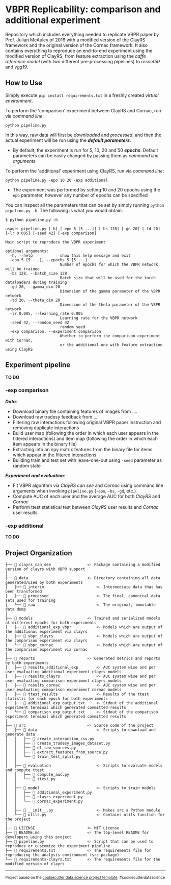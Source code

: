# VBPR Replicability: comparison and additional experiment
Repository which includes everything needed to replicate VBPR paper by Prof. Julian McAuley of 2016 with a modified version of the ClayRS framework and the original version of the Cornac framework.
It also contains everything to reproduce an end-to-end experiment using the modified version of ClayRS, 
from feature extraction using the *caffe reference model* (with two different pre-processing pipelines) to *resnet50* and *vgg19*.

## How to Use
Simply execute `pip install requirements.txt` in a freshly created *virtual environment*.

To perform the 'comparison' experiment between ClayRS and Cornac, run via *command line*:

```
python pipeline.py
```

In this way, raw data will first be *downloaded* and *processed*, and then the actual experiment will be run using the ***default parameters***.
* By default, the experiment is run for $5$, $10$, $20$ and $50$ ***epochs***. Default parameters can be easily changed by passing them as *command line arguments*

To perform the 'additional' experiment using ClayRS, run via *command line*:

```
python pipeline.py -epo 10 20 -exp additional
```

* The experiment was performed by setting 10 and 20 epochs using the `epo` parameter, however any number of epochs can be specified

You can inspect all the parameters that can be set by simply running `python pipeline.py –h`. The following is what you would obtain:

```console
$ python pipeline.py –h

usage: pipeline.py [-h] [-epo 5 [5 ...]] [-bs 128] [-gd 20] [-td 20] [-lr 0.005] [-seed 42] [-exp comparison]

Main script to reproduce the VBPR experiment

optional arguments:
  -h, --help            show this help message and exit
  -epo 5 [5 ...], --epochs 5 [5 ...]
                        Number of epochs for which the VBPR network will be trained
  -bs 128, --batch_size 128
                        Batch size that will be used for the torch dataloaders during training
  -gd 20, --gamma_dim 20
                        Dimension of the gamma parameter of the VBPR network
  -td 20, --theta_dim 20
                        Dimension of the theta parameter of the VBPR network
  -lr 0.005, --learning_rate 0.005
                        Learning rate for the VBPR network
  -seed 42, --random_seed 42
                        random seed
  -exp comparison, --experiment comparison
                        Whether to perform the comparison experiment with Cornac, 
                        or the additional one with feature extraction using ClayRS
```

## Experiment pipeline

**TO DO**

### -exp comparison

***Data***:

* Download binary file containing features of images from ....
* Download raw tradesy feedback from ....
* Filtering raw interactions following original VBPR paper instruction and removing duplicate interactions
* Build user map (following the order in which each user appears in the filtered interactions) and item map (following the order in which each item appears in the binary file)
* Extracting into an npy matrix features from the binary file for items which appear in the filtered interactions
* Building train and test set with leave-one-out using `-seed` parameter as random state

***Experiment and evaluation***:

* Fit VBPR algorithm via *ClayRS can see* and *Cornac* using command line arguments when invoking `pipeline.py` (`-epo`, `-bs`, `-gd`, etc.)
* Compute AUC of each user and the average AUC for both *ClayRS* and *Cornac*
* Perform ttest statistical test between *ClayRS* user results and *Cornac* user results

### -exp additional

**TO DO**


Project Organization
------------
    ├── 📁 clayrs_can_see                <- Package containing a modified version of clayrs with VBPR support
    │
    ├── 📁 data                          <- Directory containing all data generated/used by both experiments
    │   ├── 📁 interim                       <- Intermediate data that has been transformed
    │   ├── 📁 processed                     <- The final, canonical data sets used for training
    │   └── 📁 raw                           <- The original, immutable data dump
    │
    ├── 📁 models                        <- Trained and serialized models at different epochs for both experiments
    │   ├── 📁 additional_exp_vbpr           <- Models which are output of the additional experiment via clayrs
    │   ├── 📁 vbpr_clayrs                   <- Models which are output of the comparison experiment via clayrs
    │   └── 📁 vbpr_cornac                   <- Models which are output of the comparison experiment via cornac
    │
    ├── 📁 reports                       <- Generated metrics and reports by both experiments
    │   ├── 📁 results_additional_exp        <- AUC system wise and per user evaluating additional experiment clayrs models
    │   ├── 📁 results_clayrs                <- AUC system wise and per user evaluating comparison experiment clayrs models
    │   ├── 📁 results_cornac                <- AUC system wise and per user evaluating comparison experiment cornac models
    │   ├── 📁 ttest_results                 <- Results of the ttest statistic for each epoch for both experiments
    │   ├── 📄 additional_exp_output.txt     <- Stdout of the additional experiment terminal which generated committed results
    │   └── 📄 comparison_exp_output.txt     <- Stdout of the comparison experiment terminal which generated committed results
    │
    ├── 📁 src                           <- Source code of the project
    │   ├── 📁 data                          <- Scripts to download and generate data
    │   │   ├── 📄 create_interaction_csv.py
    │   │   ├── 📄 create_tradesy_images_dataset.py
    │   │   ├── 📄 dl_raw_sources.py
    │   │   ├── 📄 extract_features_from_source.py
    │   │   └── 📄 train_test_split.py
    │   │
    │   ├── 📁 evaluation                    <- Scripts to evaluate models and compute ttest
    │   │   ├── 📄 compute_auc.py
    │   │   └── 📄 ttest.py
    │   │
    │   ├── 📁 model                         <- Scripts to train models
    │   │   ├── 📄 additional_experiment.py
    │   │   ├── 📄 clayrs_experiment.py
    │   │   └── 📄 cornac_experiment.py
    │   │
    │   ├── 📄 __init__.py                   <- Makes src a Python module
    │   └── 📄 utils.py                      <- Contains utils function for the project
    │
    ├── 📄 LICENSE                       <- MIT License
    ├── 📄 README.md                     <- The top-level README for developers using this project
    ├── 📄 pipeline.py                   <- Script that can be used to reproduce or customize the experiment pipeline
    ├── 📄 requirements.txt              <- The requirements file for reproducing the analysis environment (src package)
    └── 📄 requirements-clayrs.txt       <- The requirements file for the modified version of clayrs

--------

<p><small>Project based on the <a target="_blank" href="https://drivendata.github.io/cookiecutter-data-science/">cookiecutter data science project template</a>. #cookiecutterdatascience</small></p>
